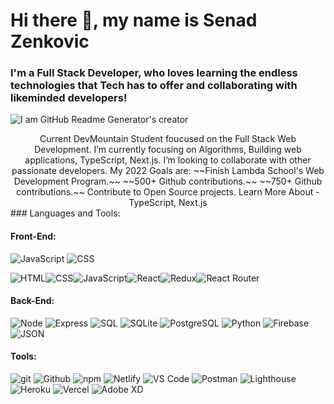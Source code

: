 # Hi there 👋, my name is Senad Zenkovic
### I'm a Full Stack Developer, who loves learning the endless technologies that Tech has to offer and collaborating with likeminded developers!

![I am GitHub Readme Generator's creator](https://www.nizek.com/wp-content/uploads/2018/10/Frontend-Development-.svg)

<center>
Current DevMountain Student foucused on the Full Stack Web Development. I’m currently focusing on Algorithms, Building web applications, TypeScript, Next.js. I’m looking to collaborate with other passionate developers. My 2022 Goals are: ~~Finish Lambda School's Web Development Program.~~ ~~500+ Github contributions.~~ ~~750+ Github contributions.~~ Contribute to Open Source projects. Learn More About - TypeScript, Next.js
  </center>
### Languages and Tools:

#### Front-End:
![JavaScript](https://img.shields.io/badge/JS-JavaScript-gold)
![CSS](https://img.shields.io/badge/CSS-CSS-blue)


![HTML](https://img.shields.io/badge/HTML-2E3440?style=for-the-badge&logo=html)![CSS](https://img.shields.io/badge/CSS-2E3440?style=for-the-badge&logo=css3)![JavaScript](https://img.shields.io/badge/JavaScript-2E3440?style=for-the-badge&logo=javascript)![React](https://img.shields.io/badge/React-2E3440?style=for-the-badge&logo=react)![Redux](https://img.shields.io/badge/Redux-2E3440?style=for-the-badge&logo=redux)![React Router](https://img.shields.io/badge/React%20Router-2E3440?style=for-the-badge&logo=react%20router)
#### Back-End:

![Node](https://img.shields.io/badge/Node-2E3440?style=for-the-badge&logo=node.js)
![Express](https://img.shields.io/badge/Express-2E3440?style=for-the-badge&logo=express)
![SQL](https://img.shields.io/badge/SQL-2E3440?style=for-the-badge&logo=sql)
![SQLite](https://img.shields.io/badge/SQLite-2E3440?style=for-the-badge&logo=sqlite)
![PostgreSQL](https://img.shields.io/badge/PostgreSQL-2E3440?style=for-the-badge&logo=postgresql)
![Python](https://img.shields.io/badge/Python-2E3440?style=for-the-badge&logo=python)
![Firebase](https://img.shields.io/badge/Firebase-2E3440?style=for-the-badge&logo=firebase)
![JSON](https://img.shields.io/badge/JSON-2E3440?style=for-the-badge&logo=json)

#### Tools:

![git](https://img.shields.io/badge/git-2E3440?style=for-the-badge&logo=git)
![Github](https://img.shields.io/badge/GitHub-2E3440?style=for-the-badge&logo=github)
![npm](https://img.shields.io/badge/npm-2E3440?style=for-the-badge&logo=npm)
![Netlify](https://img.shields.io/badge/Netlify-2E3440?style=for-the-badge&logo=netlify)
![VS Code](https://img.shields.io/badge/VS%20Code-2E3440?style=for-the-badge&logo=visual%20studio)
![Postman](https://img.shields.io/badge/Postman-2E3440?style=for-the-badge&logo=Postman)
![Lighthouse](https://img.shields.io/badge/Lighthouse-2E3440?style=for-the-badge&logo=lighthouse)
![Heroku](https://img.shields.io/badge/Heroku-2E3440?style=for-the-badge&logo=heroku)
![Vercel](https://img.shields.io/badge/Vercel-2E3440?style=for-the-badge&logo=vercel)
![Adobe XD](https://img.shields.io/badge/Adobe%20XD-2E3440?style=for-the-badge&logo=adobe%20xd)
